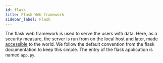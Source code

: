 ```yaml
---
id: flask
title: Flask Web framework
sidebar_label: Flask
---
```

The flask web framework is used to serve the users with data. Here, as a security measure, the server is run from on the local host and later, made [accessible](ngrok) to the world.
We follow the default convention from the flask documentation to keep this simple. The entry of the flask application is named `app.py`.
